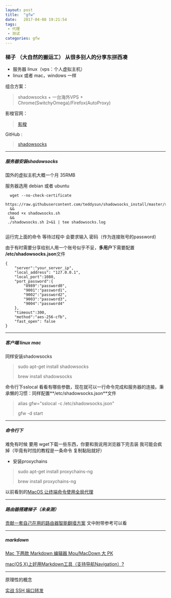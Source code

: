 ```yaml
---
layout: post
title:  "gfw"
date:   2017-04-08 19:21:54
tags:
 - 代理
 - 测试
categories: gfw
---
```


### 梯子  （大自然的搬运工） 从很多别人的分享东拼西凑
* 服务器 linux（vps：个人虚拟主机）
* linux 或者 mac，windows 一样

组合方案：
>shadowsocks + 一台海外VPS + Chrome(SwitchyOmega)/Firefox(AutoProxy)

影梭官网：
>[影梭](http://www.iyingsuo.com/)

GitHub :
>[shadowsocks](https://github.com/shadowsocks)

***

##### 服务器安装shadowsocks
国外的虚拟主机大概一个月 35RMB

服务器选用 debian 或者 ubuntu

	
```shell
  wget --no-check-certificate 
  https://raw.githubusercontent.com/teddysun/shadowsocks_install/master/shadowsocks.sh 
  &&
 chmod +x shadowsocks.sh 
  &&
 ./shadowsocks.sh 2>&1 | tee shadowsocks.log
	
```

运行完上面的命令 等待过程中 会要求输入 密码（作为连接账号的password）

由于有时需要分享给别人用一个账号似乎不妥，**多用户**下需要配置
**/etc/shadowsocks.json**文件

```
{
	"server":"your_server_ip",
	"local_address": "127.0.0.1",
	"local_port":1080,
	"port_password":{
		"8989":"password0",
		"9001":"password1",
		"9002":"password2",
		"9003":"password3",
		"9004":"password4"
	},
	"timeout":300,
	"method":"aes-256-cfb",
	"fast_open": false
}
```

***

##### 客户端 linux mac
同样安装shadowsocks
>sudo apt-get install shadowsocks
>
>brew install shadowsocks 

命令行下sslocal 看看有哪些参数，现在就可以一行命令完成和服务器的连接。秉承懒的习惯：同样配置**/etc/shadowsocks.json**文件
>alias gfw="sslocal -c /etc/shadowsocks.json"
>
>gfw -d start


***

##### 命令行下
难免有时候 要用 wget下载一些东西，你要和我说用浏览器下完去装 我可能会疯掉（毕竟有时找的教程是一条命令 复制黏贴就好）

* 安装proxychains

>sudo apt-get install proxychains-ng
>
>brew install proxychains-ng

以前看到的[MacOS 让终端命令使用全局代理](http://www.jianshu.com/p/bee7c63c3d50)

***

##### 路由器搭建梯子（未亲测）
[贡献一套自己在用的路由器智能翻墙方案](http://www.mingdong.me/2014/11/contributed-a-behind-the-routers-themselves-using-smart-package/)
文中附带参考可以看

***

##### markdown
[Mac 下两款 Markdown 编辑器 Mou/MacDown 大 PK](http://www.jianshu.com/p/6c157af09e84)

[mac(OS X)上好用Markdown工具（支持导航Navigation）?](https://www.zhihu.com/question/22536553)

***

原理性的概念

[实战 SSH 端口转发](https://www.ibm.com/developerworks/cn/linux/l-cn-sshforward/)




